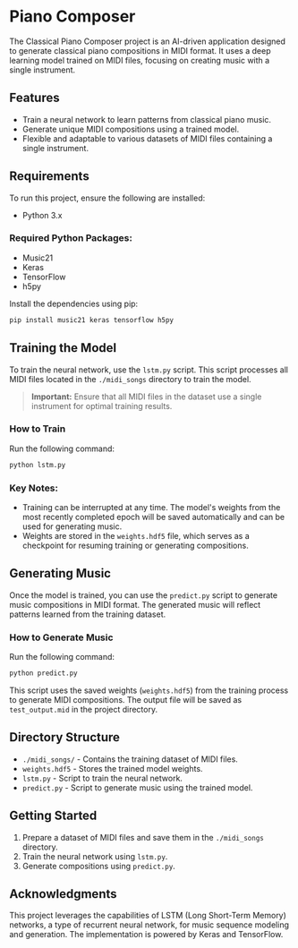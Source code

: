 # Piano Composer

The Classical Piano Composer project is an AI-driven application designed to generate classical piano compositions in MIDI format. It uses a deep learning model trained on MIDI files, focusing on creating music with a single instrument.

## Features

- Train a neural network to learn patterns from classical piano music.
- Generate unique MIDI compositions using a trained model.
- Flexible and adaptable to various datasets of MIDI files containing a single instrument.

## Requirements

To run this project, ensure the following are installed:

- Python 3.x

### Required Python Packages:

- Music21
- Keras
- TensorFlow
- h5py

Install the dependencies using pip:

```bash
pip install music21 keras tensorflow h5py
```

## Training the Model

To train the neural network, use the `lstm.py` script. This script processes all MIDI files located in the `./midi_songs` directory to train the model.

> **Important:** Ensure that all MIDI files in the dataset use a single instrument for optimal training results.

### How to Train

Run the following command:

```bash
python lstm.py
```

### Key Notes:

- Training can be interrupted at any time. The model's weights from the most recently completed epoch will be saved automatically and can be used for generating music.
- Weights are stored in the `weights.hdf5` file, which serves as a checkpoint for resuming training or generating compositions.

## Generating Music

Once the model is trained, you can use the `predict.py` script to generate music compositions in MIDI format. The generated music will reflect patterns learned from the training dataset.

### How to Generate Music

Run the following command:

```bash
python predict.py
```

This script uses the saved weights (`weights.hdf5`) from the training process to generate MIDI compositions. The output file will be saved as `test_output.mid` in the project directory.

## Directory Structure

- `./midi_songs/` - Contains the training dataset of MIDI files.
- `weights.hdf5` - Stores the trained model weights.
- `lstm.py` - Script to train the neural network.
- `predict.py` - Script to generate music using the trained model.

## Getting Started

1. Prepare a dataset of MIDI files and save them in the `./midi_songs` directory.
2. Train the neural network using `lstm.py`.
3. Generate compositions using `predict.py`.

## Acknowledgments

This project leverages the capabilities of LSTM (Long Short-Term Memory) networks, a type of recurrent neural network, for music sequence modeling and generation. The implementation is powered by Keras and TensorFlow.
